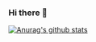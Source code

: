 <!-- ![header](https://capsule-render.vercel.app/api?type=slice&color=e71837&height=300&section=header&text=Flame%20charismatic%20Minho&fontSize=50) -->

<h3><b>Hi there 👋</b></h3>

[![Anurag's github stats](https://github-readme-stats.vercel.app/api?username=minho0315)](https://github.com/minho0315/github-readme-stats)
<!-- 
</br>
<h3 align="center"><b>🛠 Tech Stack 🛠</b></h3>
</br>
  <p align="center">
  <img src="https://img.shields.io/badge/HTML5-E34F26?style=flat-square&logo=HTML5&logoColor=white"> &nbsp
  <img src="https://img.shields.io/badge/CSS3-1572B6?style=flat-square&logo=CSS3&logoColor=white"> &nbsp
  <img src="https://img.shields.io/badge/JavaScript-F7DF1E?style=flat-square&logo=JavaScript&logoColor=white"> &nbsp
  <img src="https://img.shields.io/badge/React-61DAFB?style=flat-square&logo=react&logoColor=white"> &nbsp
  <img src="https://img.shields.io/badge/python-3776AB?style=flat-square&logo=python&logoColor=white"> &nbsp
</p> -->
